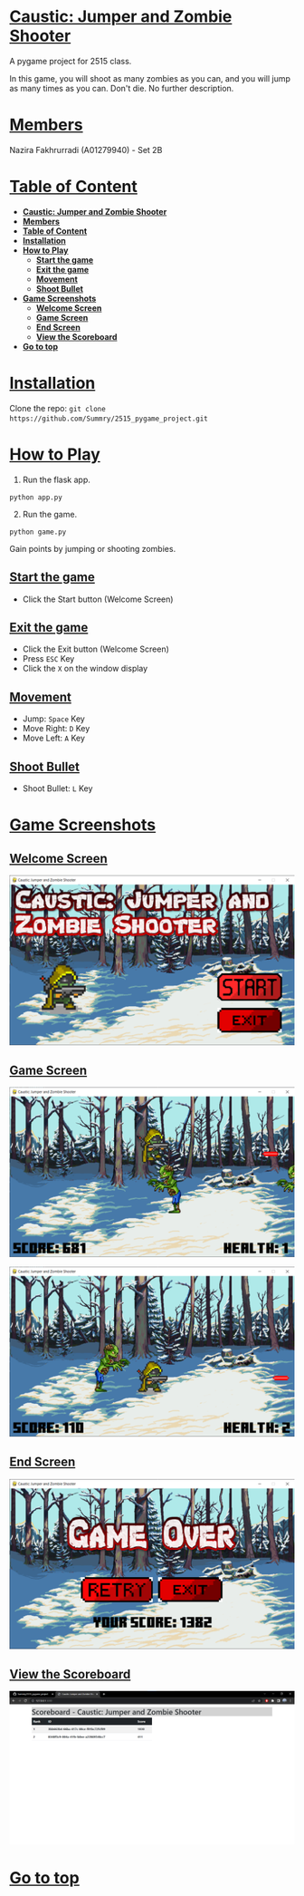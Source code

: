 # <ins>**Caustic: Jumper and Zombie Shooter**</ins>

A pygame project for 2515 class.

In this game, you will shoot as many zombies as you can, and you will jump as many times as you can. Don't die. No further description.

# <ins>**Members**</ins>

Nazira Fakhrurradi (A01279940) - Set 2B

# <ins>**Table of Content**</ins>
- [**Caustic: Jumper and Zombie Shooter**](#caustic-jumper-and-zombie-shooter)
- [**Members**](#members)
- [**Table of Content**](#table-of-content)
- [**Installation**](#installation)
- [**How to Play**](#how-to-play)
  - [**Start the game**](#start-the-game)
  - [**Exit the game**](#exit-the-game)
  - [**Movement**](#movement)
  - [**Shoot Bullet**](#shoot-bullet)
- [**Game Screenshots**](#game-screenshots)
  - [**Welcome Screen**](#welcome-screen)
  - [**Game Screen**](#game-screen)
  - [**End Screen**](#end-screen)
  - [**View the Scoreboard**](#view-the-scoreboard)
- [**Go to top**](#go-to-top)

# <ins>**Installation**</ins>

Clone the repo: `git clone https://github.com/Summry/2515_pygame_project.git`

# <ins>**How to Play**</ins>

1. Run the flask app.

```
python app.py
```

2. Run the game.

```
python game.py
```

Gain points by jumping or shooting zombies.

## <ins>**Start the game**</ins>
- Click the Start button (Welcome Screen)

## <ins>**Exit the game**</ins>
- Click the Exit button (Welcome Screen)
- Press `ESC` Key
- Click the `X` on the window display

## <ins>**Movement**</ins>
- Jump: `Space` Key
- Move Right: `D` Key
- Move Left: `A` Key

## <ins>**Shoot Bullet**</ins>
- Shoot Bullet: `L` Key

# <ins>**Game Screenshots**</ins>

## <ins>**Welcome Screen**</ins>

![welcome screen](images/readme/welcome.png "welcome screen")

## <ins>**Game Screen**</ins>

![game screen](images/readme/game1.png "game screen jump")

![game 2 screen](images/readme/game2.png "game screen shoot")

## <ins>**End Screen**</ins>

![game over screen](images/readme/gameover.png "game over")

## <ins>**View the Scoreboard**</ins>

![scoreboard](images/readme/leaderboard.png "scoreboard")

# [<ins>**Go to top**</ins>](#caustic-the-zombie-shooter)